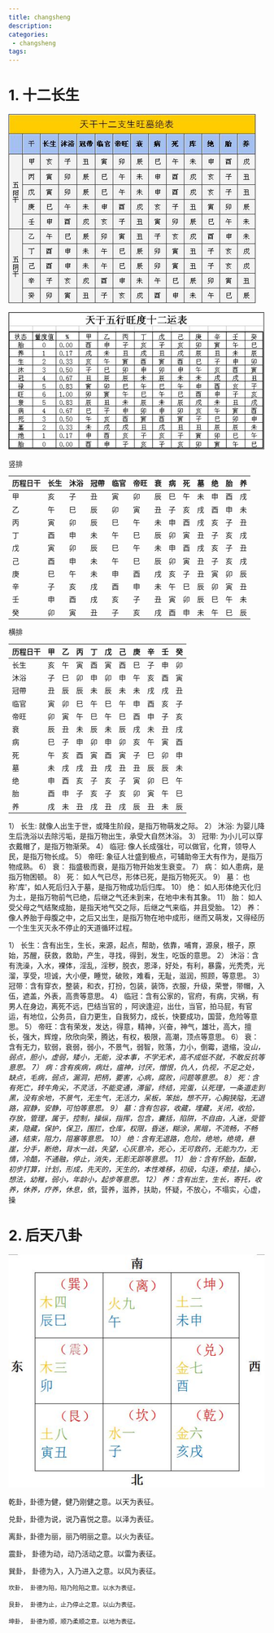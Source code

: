 ```yaml
---
title: changsheng
description:
categories:
 - changsheng
tags:
---
```


# 1. 十二长生

![Mobile Preview](/assets/images/yin/十二长生阴阳表.png)

![Mobile Preview](/assets/images/yin/十二长生旺度.png)

竖排

| 历程日干 | 长生 | 沐浴 | 冠帶 | 临官 | 帝旺 | 衰  | 病  | 死  | 墓  | 绝  | 胎  | 养  |
| -------- | ---- | ---- | ---- | ---- | ---- | --- | --- | --- | --- | --- | --- | --- |
| 甲       | 亥   | 子   | 丑   | 寅   | 卯   | 辰  | 巳  | 午  | 未  | 申  | 酉  | 戌  |
| 乙       | 午   | 巳   | 辰   | 卯   | 寅   | 丑  | 子  | 亥  | 戌  | 酉  | 申  | 未  |
| 丙       | 寅   | 卯   | 辰   | 巳   | 午   | 未  | 申  | 酉  | 戌  | 亥  | 子  | 丑  |
| 丁       | 酉   | 申   | 未   | 午   | 巳   | 辰  | 卯  | 寅  | 丑  | 子  | 亥  | 戌  |
| 戊       | 寅   | 卯   | 辰   | 巳   | 午   | 未  | 申  | 酉  | 戌  | 亥  | 子  | 丑  |
| 己       | 酉   | 申   | 未   | 午   | 巳   | 辰  | 卯  | 寅  | 丑  | 子  | 亥  | 戌  |
| 庚       | 巳   | 午   | 未   | 申   | 酉   | 戌  | 亥  | 子  | 丑  | 寅  | 卯  | 辰  |
| 辛       | 子   | 亥   | 戌   | 酉   | 申   | 未  | 午  | 巳  | 辰  | 卯  | 寅  | 丑  |
| 壬       | 申   | 酉   | 戌   | 亥   | 子   | 丑  | 寅  | 卯  | 辰  | 巳  | 午  | 未  |
| 癸       | 卯   | 寅   | 丑   | 子   | 亥   | 戌  | 酉  | 申  | 未  | 午  | 巳  | 辰  |

横排

| 历程日干 | 甲  | 乙  | 丙  | 丁  | 戊  | 己  | 庚  | 辛  | 壬  | 癸  |
| -------- | --- | --- | --- | --- | --- | --- | --- | --- | --- | --- |
| 长生     | 亥  | 午  | 寅  | 酉  | 寅  | 酉  | 巳  | 子  | 申  | 卯  |
| 沐浴     | 子  | 巳  | 卯  | 申  | 卯  | 申  | 午  | 亥  | 酉  | 寅  |
| 冠帶     | 丑  | 辰  | 辰  | 未  | 辰  | 未  | 未  | 戌  | 戌  | 丑  |
| 临官     | 寅  | 卯  | 巳  | 午  | 巳  | 午  | 申  | 酉  | 亥  | 子  |
| 帝旺     | 卯  | 寅  | 午  | 巳  | 午  | 巳  | 酉  | 申  | 子  | 亥  |
| 衰       | 辰  | 丑  | 未  | 辰  | 未  | 辰  | 戌  | 未  | 丑  | 戌  |
| 病       | 巳  | 子  | 申  | 卯  | 申  | 卯  | 亥  | 午  | 寅  | 酉  |
| 死       | 午  | 亥  | 酉  | 寅  | 酉  | 寅  | 子  | 巳  | 卯  | 申  |
| 墓       | 未  | 戌  | 戌  | 丑  | 戌  | 丑  | 丑  | 辰  | 辰  | 未  |
| 绝       | 申  | 酉  | 亥  | 子  | 亥  | 子  | 寅  | 卯  | 巳  | 午  |
| 胎       | 酉  | 申  | 子  | 亥  | 子  | 亥  | 卯  | 寅  | 午  | 巳  |
| 养       | 戌  | 未  | 丑  | 戌  | 丑  | 戌  | 辰  | 丑  | 未  | 辰  |


1） 长生: 就像人出生于世，或降生阶段，是指万物萌发之际。
2） 沐浴: 为婴儿降生后洗浴以去除污垢，是指万物出生，承受大自然沐浴。
3） 冠带: 为小儿可以穿衣戴帽了，是指万物渐荣。
4） 临冠: 像人长成强壮，可以做官，化育，领导人民，是指万物长成。
5） 帝旺: 象征人壮盛到极点，可辅助帝王大有作为，是指万物成熟。
6） 衰： 指盛极而衰，是指万物开始发生衰变。
7） 病： 如人患病，是指万物困顿。
8） 死： 如人气已尽，形体已死，是指万物死灭。
9） 墓： 也称'库'，如人死后归入于墓，是指万物成功后归库。
10） 绝： 如人形体绝灭化归为土，是指万物前气已绝，后继之气还未到来，在地中未有其象。
11） 胎： 如人受父母之气结聚成胎，是指天地气交之际，后继之气来临，并且受胎。
12） 养： 像人养胎于母腹之中，之后又出生，是指万物在地中成形，继而又萌发，又得经历一个生生灭灭永不停止的天道循环过程。

1） 长生：含有出生，生长，来源，起点，帮助，依靠，哺育，源泉，根子，原始，苏醒，获救，救助，产生，寻找，得到，发生，吃饭的意思。
2） 沐浴：含有洗澡，入水，裸体，淫乱，淫秽，脱衣，恩泽，好处，有利，暴露，光秃秃，光溜，享受，坦诚，大小便，睡觉，破败，难看，无耻，滋润，照顾，等意思。
3） 冠带：含有穿衣，整装，和衣，打扮，包装，装饰，衣服，升级，荣誉，带帽，入伍，遮盖，外表，高贵等意思。
4） 临冠：含有公家的，官府，有病，灾祸，有男人在身边，离死不远，巴结当官的 ，阿谀逢迎，出仕，当官，拍马屁，有官运，有地位，公务员，自力更生，自我努力，成长，快要成功，国营，危险等意思。
5） 帝旺：含有荣发，发达，得意，精神，兴奋，神气，雄壮，高大，擅长，强大，辉煌，欣欣向荣，腾达，有权，极限，高潮，顶点等意思。
6） 衰：含有无力，软弱，衰弱，弱小，不景气，弱智，败落，力小，倒霉，退缩，没*山，弱点，胆小，虚弱，矮小，无能，没本事，不学无术，高不成低不就，不敢反抗等意思。
7） 病：含有疾病，病灶，瘟神，讨厌，憎恨，仇人，仇视，不足之处，缺点，毛病，弱点，漏洞，把柄，要害，心病，腐败，问题等意思。
8） 死：含有死亡，转牛角尖，不灵活，不能变通，滞留，终结，完蛋，认死理，一条道走到黑，没有余地，不景气，无生气，无活力，呆板，笨拙，想不开，心胸狭隘，无退路，寂静，安静，可怕等意思。
9） 墓：含有包容，收藏，埋藏，关闭，收拾，存放，管理，属于，控制，操纵，指挥，包含，囊括，陷阱，不自由，入迷，受管束，隐藏，保护，保卫，围拦，仓库，权限，昏迷，糊涂，黑暗，不流畅，不畅通，结束，阻力，阻塞等意思。
10） 绝：含有无退路，危险，绝地，绝境，悬崖，分手，断绝，背水一战，失望，心灰意冷，死心，无可救药，无能为力，无情，冷酷，不通融，停止，消失，无影无踪等意思。
11） 胎：含有怀胎，酝酿，初步打算，计划，形成，先天的，天生的，本性难移，初级，勾连，牵挂，操心，想法，幼稚，弱小，年龄小，起步等意思。
12） 养：含有出生，生长，寄托，收养，休养，疗养，休息，依*，营养，滋养，扶助，怀疑，不放心，不塌实，心虚，操

# 2. 后天八卦
![Mobile Preview](/assets/images/yin/九宫八卦十二地支.png)

乾卦，卦德为健，健乃刚健之意。以天为表征。

兑卦，卦德为说，说乃喜悦之意。以泽为表征。

离卦，卦德为丽，丽乃明丽之意。以火为表征。

震卦， 卦德为动，动乃活动之意。以雷为表征。

巽卦， 卦德为入，入乃进入之意。以风为表征。
~~~~
坎卦， 卦德为陷，陷乃险陷之意。以水为表征。

艮卦， 卦德为止，止乃停止之意。以山为表征。

坤卦， 卦德为顺，顺乃柔顺之意。以地为表征。
